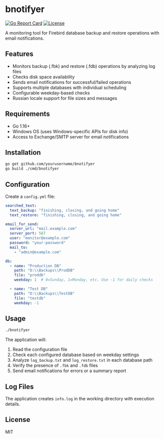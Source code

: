 # bnotifyer

[![Go Report Card](https://goreportcard.com/badge/github.com/demen1n/bnotifyer)](https://goreportcard.com/report/github.com/demen1n/bnotifyer)
[![License](https://img.shields.io/badge/License-MIT-blue.svg)](https://opensource.org/licenses/MIT)

A monitoring tool for Firebird database backup and restore operations with email notifications.

## Features

- Monitors backup (.fbk) and restore (.fdb) operations by analyzing log files
- Checks disk space availability
- Sends email notifications for successful/failed operations
- Supports multiple databases with individual scheduling
- Configurable weekday-based checks
- Russian locale support for file sizes and messages

## Requirements

- Go 1.16+
- Windows OS (uses Windows-specific APIs for disk info)
- Access to Exchange/SMTP server for email notifications

## Installation

```bash
go get github.com/yourusername/bnotifyer
go build ./cmd/bnotifyer
```

## Configuration

Create a `config.yml` file:

```yaml
searched_text:
  text_backup: "finishing, closing, and going home"
  text_restore: "finishing, closing, and going home"

email_for_send:
  server_url: "mail.example.com"
  server_port: 587
  user: "monitor@example.com"
  password: "your-password"
  mail_to:
    - "admin@example.com"

db:
  - name: "Production DB"
    path: "D:\\Backups\\ProdDB"
    file: "proddb"
    weekday: 1  # 0=Sunday, 1=Monday, etc. Use -1 for daily checks

  - name: "Test DB"
    path: "D:\\Backups\\TestDB"
    file: "testdb"
    weekday: -1
```

## Usage

```bash
./bnotifyer
```

The application will:
1. Read the configuration file
2. Check each configured database based on weekday settings
3. Analyze `log_backup.txt` and `log_restore.txt` in each database path
4. Verify the presence of `.fbk` and `.fdb` files
5. Send email notifications for errors or a summary report

## Log Files

The application creates `info.log` in the working directory with execution details.

## License

MIT
